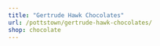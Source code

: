 ```yaml
---
title: "Gertrude Hawk Chocolates"
url: /pottstown/gertrude-hawk-chocolates/
shop: chocolate
---
```

